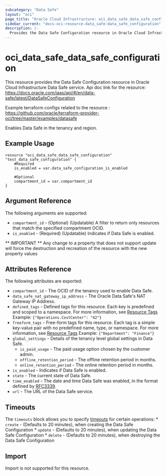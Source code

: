 ```yaml
---
subcategory: "Data Safe"
layout: "oci"
page_title: "Oracle Cloud Infrastructure: oci_data_safe_data_safe_configuration"
sidebar_current: "docs-oci-resource-data_safe-data_safe_configuration"
description: |-
  Provides the Data Safe Configuration resource in Oracle Cloud Infrastructure Data Safe service
---
```


# oci_data_safe_data_safe_configuration
This resource provides the Data Safe Configuration resource in Oracle Cloud Infrastructure Data Safe service.
Api doc link for the resource: https://docs.oracle.com/iaas/api/#/en/data-safe/latest/DataSafeConfiguration

Example terraform configs related to the resource : https://github.com/oracle/terraform-provider-oci/tree/master/examples/datasafe

Enables Data Safe in the tenancy and region.


## Example Usage

```hcl
resource "oci_data_safe_data_safe_configuration" "test_data_safe_configuration" {
	#Required
	is_enabled = var.data_safe_configuration_is_enabled

	#Optional
	compartment_id = var.compartment_id
}
```

## Argument Reference

The following arguments are supported:

* `compartment_id` - (Optional) (Updatable) A filter to return only resources that match the specified compartment OCID.
* `is_enabled` - (Required) (Updatable) Indicates if Data Safe is enabled.


** IMPORTANT **
Any change to a property that does not support update will force the destruction and recreation of the resource with the new property values

## Attributes Reference

The following attributes are exported:

* `compartment_id` - The OCID of the tenancy used to enable Data Safe.
* `data_safe_nat_gateway_ip_address` - The Oracle Data Safe's NAT Gateway IP Address. 
* `defined_tags` - Defined tags for this resource. Each key is predefined and scoped to a namespace. For more information, see [Resource Tags](https://docs.cloud.oracle.com/iaas/Content/General/Concepts/resourcetags.htm) Example: `{"Operations.CostCenter": "42"}` 
* `freeform_tags` - Free-form tags for this resource. Each tag is a simple key-value pair with no predefined name, type, or namespace. For more information, see [Resource Tags](https://docs.cloud.oracle.com/iaas/Content/General/Concepts/resourcetags.htm)  Example: `{"Department": "Finance"}` 
* `global_settings` - Details of the tenancy level global settings in Data Safe. 
	* `is_paid_usage` - The paid usage option chosen by the customer admin.
	* `offline_retention_period` - The offline retention period in months.
	* `online_retention_period` - The online retention period in months.
* `is_enabled` - Indicates if Data Safe is enabled.
* `state` - The current state of Data Safe.
* `time_enabled` - The date and time Data Safe was enabled, in the format defined by [RFC3339](https://tools.ietf.org/html/rfc3339).
* `url` - The URL of the Data Safe service.

## Timeouts

The `timeouts` block allows you to specify [timeouts](https://registry.terraform.io/providers/oracle/oci/latest/docs/guides/changing_timeouts) for certain operations:
	* `create` - (Defaults to 20 minutes), when creating the Data Safe Configuration
	* `update` - (Defaults to 20 minutes), when updating the Data Safe Configuration
	* `delete` - (Defaults to 20 minutes), when destroying the Data Safe Configuration


## Import

Import is not supported for this resource.

